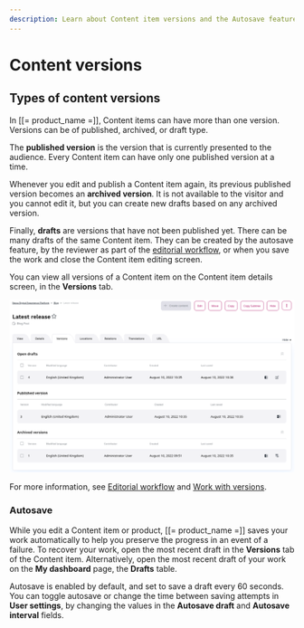 ```yaml
---
description: Learn about Content item versions and the Autosave feature.
---
```


# Content versions

## Types of content versions

In [[= product_name =]], Content items can have more than one version.
Versions can be of published, archived, or draft type.

The **published version** is the version that is currently presented to the audience.
Every Content item can have only one published version at a time.

Whenever you edit and publish a Content item again, its previous published version becomes an **archived version**.
It is not available to the visitor and you cannot edit it, but you can create new drafts based on any archived version.

Finally, **drafts** are versions that have not been published yet.
There can be many drafts of the same Content item.
They can be created by the autosave feature, by the reviewer as part of the 
[editorial workflow](workflow_management/editorial_workflow.md), or when you save
the work and close the Content item editing screen.

You can view all versions of a Content item on the Content item details screen, in the **Versions** tab.

![All versions of a Content item](img/content_item_versions.png "All versions of a Content item")

For more information, see [Editorial workflow](workflow_management/editorial_workflow.md) and [Work with versions](work_with_versions.md).

### Autosave

While you edit a Content item or product, [[= product_name =]] saves your work automatically to help you preserve the progress in an event of a failure.
To recover your work, open the most recent draft in the **Versions** tab of the Content item.
Alternatively, open the most recent draft of your work on the **My dashboard** page, the **Drafts** table.

Autosave is enabled by default, and set to save a draft every 60 seconds.
You can toggle autosave or change the time between saving attempts in **User settings**, by changing
the values in the **Autosave draft** and **Autosave interval** fields.
